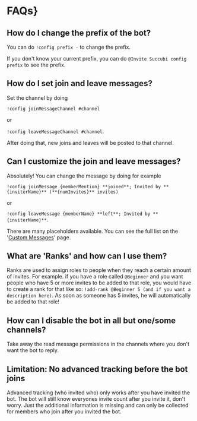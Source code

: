 # FAQs}

## How do I change the prefix of the bot?

You can do `!config prefix -` to change the prefix.

If you don't know your current prefix, you can do `@Invite Succubi config prefix` to see the prefix.

## How do I set join and leave messages?

Set the channel by doing

`!config joinMessageChannel #channel`

or

`!config leaveMessageChannel #channel`.

After doing that, new joins and leaves will be posted to that channel.

## Can I customize the join and leave messages?

Absolutely! You can change the message by doing for example

`!config joinMessage {memberMention} **joined**; Invited by **{inviterName}** (**{numInvites}** invites)`

or

`!config leaveMessage {memberName} **left**; Invited by **{inviterName}**`.

There are many placeholders available. You can see the full list on the '[Custom Messages](/lt/modules/invites/custom-messages.md)' page.

## What are 'Ranks' and how can I use them?

Ranks are used to assign roles to people when they reach a certain amount of invites. For example. if you have a role called `@Beginner` and you want people who have 5 or more invites to be added to that role, you would have to create a rank for that like so: `!add-rank @Beginner 5 (and if you want a description here)`. As soon as someone has 5 invites, he will automatically be added to that role!

## How can I disable the bot in all but one/some channels?

Take away the read message permissions in the channels where you don't want the bot to reply.

## Limitation: No advanced tracking before the bot joins

Advanced tracking (who invited who) only works after you have invited the bot. The bot will still know everyones invite count after you invite it, don't worry. Just the additional information is missing and can only be collected for members who join after you invited the bot.
